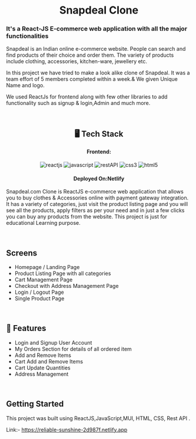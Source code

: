 <h1 align="center">Snapdeal Clone</h1>
<h3 >It's a React-JS E-commerce web application with all the major functionalities</h3>
Snapdeal is an Indian online e-commerce website. People can search and find products of their choice and order them. The variety of products include clothing, accessories, kitchen-ware, jewellery etc.

In this project we have tried to make a look alike clone of Snapdeal. It was a team effort of 5 members completed within a week.& We given Unique Name and logo.

We used ReactJs for frontend along with few other libraries to add functionality such as signup & login,Admin and much more.

<br />

<h2 align="center">🖥️ Tech Stack</h2>

<h4 align="center">Frontend:</h4>

<p align="center">
  <img src="https://img.shields.io/badge/React-20232A?style=for-the-badge&logo=react&logoColor=61DAFB" alt="reactjs" />
  <img src="https://img.shields.io/badge/JavaScript-323330?style=for-the-badge&logo=javascript&logoColor=F7DF1E" alt="javascript" />
  <img src="https://img.shields.io/badge/Rest_API-02303A?style=for-the-badge&logo=react-router&logoColor=white" alt="restAPI" />
  <img src="https://img.shields.io/badge/CSS3-1572B6?style=for-the-badge&logo=css3&logoColor=white" alt="css3" />
  <img src="https://img.shields.io/badge/HTML5-E34F26?style=for-the-badge&logo=html5&logoColor=white" alt="html5" />
</p>

<h4 align="center">Deployed On:Netlify</h4>

Snapdeal.com Clone is ReactJS e-commerce web application that allows you to buy clothes & Accessories online with payment gateway integration. It has a variety of categories, just visit the product listing page and you will see all the products, apply filters as per your need and in just a few clicks you can buy any products from the website. This project is just for educational
Learning purpose.

<br />

## Screens

- Homepage / Landing Page
- Product Listing Page with all categories
- Cart Management Page
- Checkout with Address Management Page
- Login / Logout Page
- Single Product Page

<br />

## 🚀 Features

- Login and Signup User Account
- My Orders Section for details of all ordered item
- Add and Remove Items
- Cart Add and Remove Items
- Cart Update Quantities
- Address Management

<br />

## Getting Started

This project was built using ReactJS,JavaScript,MUI, HTML, CSS, Rest API .

Link:- https://reliable-sunshine-2d987f.netlify.app
